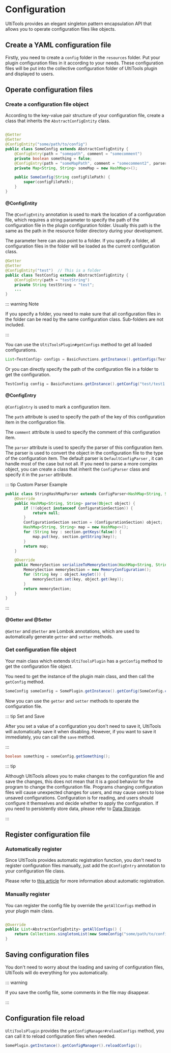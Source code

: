 # Configuration

UltiTools provides an elegant singleton pattern encapsulation API that allows you to operate configuration files like
objects.

## Create a YAML configuration file

Firstly, you need to create a `config` folder in the `resources` folder. Put your plugin configuration files in it
according to your needs. These configuration files will be put into the collective configuration folder of UltiTools
plugin and displayed to users.

## Operate configuration files

### Create a configuration file object

According to the key-value pair structure of your configuration file, create a class that inherits
the `AbstractConfigEntity` class.

```java

@Getter
@Setter
@ConfigEntity("some/path/to/config")
public class SomeConfig extends AbstractConfigEntity {
    @ConfigEntry(path = "somepath", comment = "somecomment")
    private boolean something = false;
    @ConfigEntry(path = "someMapPath", comment = "somecomment2", parser = StringHashMapParser.class)
    private Map<String, String> someMap = new HashMap<>();

    public SomeConfig(String configFilePath) {
        super(configFilePath);
    }
}
```

#### @ConfigEntity

The `@ConfigEntity` annotation is used to mark the location of a configuration file, which requires a string parameter
to specify the path of the configuration file in the plugin configuration folder. Usually this path is the same as the
path in the resource folder directory during your development.

The parameter here can also point to a folder. If you specify a folder, all configuration files in the folder will be
loaded as the current configuration class.

```java
@Getter
@Setter
@ConfigEntity("test")  // This is a folder
public class TestConfig extends AbstractConfigEntity {
    @ConfigEntry(path = "testString")
    private String testString = "test";
    ...
}
```

::: warning Note

If you specify a folder, you need to make sure that all configuration files in the folder can be read by the same
configuration class. Sub-folders are not included.

:::

You can use the `UltiToolsPlugin#getConfigs` method to get all loaded configurations.

```java
List<TestConfig> configs = BasicFunctions.getInstance().getConfigs(TestConfig.class);
```

Or you can directly specify the path of the configuration file in a folder to get the configuration.

```java
TestConfig config = BasicFunctions.getInstance().getConfig("test/test1.yml", TestConfig.class);
```


#### @ConfigEntry

`@ConfigEntry` is used to mark a configuration item. 

The `path` attribute is used to specify the path of the key of this
configuration item in the configuration file. 

The `comment` attribute is used to specify the comment of this configuration item.

The `parser` attribute is used to specify the parser of this configuration item. The parser is used to convert the
object in the configuration file to the type of the configuration item. The default parser is `DefaultConfigParser`
, it can handle most of the case but not all. If you need to parse a more complex object, you can create a class that 
inherit the `ConfigParser` class and specify it in the `parser` attribute.

::: tip Custom Parser Example
```java
public class StringHashMapParser extends ConfigParser<HashMap<String, String>> {
    @Override
    public HashMap<String, String> parse(Object object) {
        if (!(object instanceof ConfigurationSection)) {
            return null;
        }
        ConfigurationSection section = (ConfigurationSection) object;
        HashMap<String, String> map = new HashMap<>();
        for (String key : section.getKeys(false)) {
            map.put(key, section.getString(key));
        }
        return map;
    }

    @Override
    public MemorySection serializeToMemorySection(HashMap<String, String> object) {
        MemorySection memorySection = new MemoryConfiguration();
        for (String key : object.keySet()) {
            memorySection.set(key, object.get(key));
        }
        return memorySection;
    }
}
```
:::

#### @Getter and @Setter

`@Getter` and `@Setter` are Lombok annotations, which are used to automatically generate `getter` and `setter` methods.

### Get configuration file object

Your main class which extends `UltiToolsPlugin` has a `getConfig` method to get the configuration file object.

You need to get the instance of the plugin main class, and then call the `getConfig` method.

```java
SomeConfig someConfig = SomePlugin.getInstance().getConfig(SomeConfig.class);
```

Now you can use the `getter` and `setter` methods to operate the configuration file.

::: tip Set and Save

After you set a value of a configuration you don't need to save it, UltiTools will automatically save it when disabling.
However, if you want to save it immediately, you can call the `save` method.

:::

```java
boolean something = someConfig.getSomething();
```

::: tip

Although UltiTools allows you to make changes to the configuration file and save the changes, this does not mean that it
is a good behavior for the program to change the configuration file.
Programs changing configuration files will cause unexpected changes for users, and may cause users to lose unsaved
configurations.
Configuration is for reading, and users should configure it themselves and decide whether to apply the configuration.
If you need to persistently store data, please refer to [Data Storage](/en/guide/essentials/data-storage).

:::

## Register configuration file

### Automatically register

Since UltiTools provides automatic registration function, you don't need to register configuration files manually, just
add the `@ConfigEntry` annotation to your configuration file class.

Please refer to [this article](/en/guide/advanced/auto-register) for more information about automatic registration.

### Manually register

You can register the config file by override the `getAllConfigs` method in your plugin main class.

```java

@Override
public List<AbstractConfigEntity> getAllConfigs() {
    return Collections.singletonList(new SomeConfig("some/path/to/config"));
}
```

## Saving configuration files

You don't need to worry about the loading and saving of configuration files, UltiTools will do everything for you
automatically.

::: warning

If you save the config file, some comments in the file may disappear.

:::

## Configuration file reload

`UltiToolsPlugin` provides the `getConfigManager#reloadConfigs` method, you can call it to reload configuration files
when needed.

```java
SomePlugin.getInstance().getConfigManager().reloadConfigs();
```


